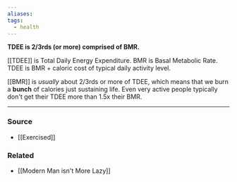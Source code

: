 ```yaml
---
aliases: 
tags:
  - health
---
```

**TDEE is 2/3rds (or more) comprised of BMR.**

[[TDEE]] is Total Daily Energy Expenditure. BMR is Basal Metabolic Rate. TDEE is BMR + caloric cost of typical daily activity level.

[[BMR]] is *usually* about 2/3rds or more of TDEE, which means that we burn a **bunch** of calories just sustaining life. Even very active people typically don't get their TDEE more than 1.5x their BMR.

---

### Source
- [[Exercised]]

### Related
- [[Modern Man isn't More Lazy]]
